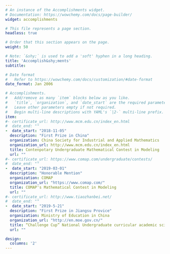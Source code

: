 ```yaml
---
# An instance of the Accomplishments widget.
# Documentation: https://wowchemy.com/docs/page-builder/
widget: accomplishments

# This file represents a page section.
headless: true

# Order that this section appears on the page.
weight: 50

# Note: `&shy;` is used to add a 'soft' hyphen in a long heading.
title: 'Accomplish&shy;ments'
subtitle:

# Date format
#   Refer to https://wowchemy.com/docs/customization/#date-format
date_format: Jan 2006

# Accomplishments.
#   Add/remove as many `item` blocks below as you like.
#   `title`, `organization`, and `date_start` are the required parameters.
#   Leave other parameters empty if not required.
#   Begin multi-line descriptions with YAML's `|2-` multi-line prefix.
item:
#- certificate_url: http://www.mcm.edu.cn/index_en.html
#  date_end: ""
-  date_start: "2018-11-05"
  description: "First Prize in China"
  organization: China Society for Industrial and Applied Mathematics
  organization_url: http://www.mcm.edu.cn/index_en.html
  title: Contenpotary Undergraduate Mathematical Contest in Modeling
  url: ""
#- certificate_url: https://www.comap.com/undergraduate/contests/
#  date_end: ""
-  date_start: "2019-03-01"
  description: "Honorable Mention"
  organization: COMAP
  organization_url: "https://www.comap.com/"
  title: COMAP's Mathematical Contest in Modeling
  url: ""
#- certificate_url: http://www.tiaozhanbei.net/
#  date_end: ""
-  date_start: "2019-5-21"
  description: "First Prize in Jiangsu Provice"
  organization: Ministry of Education in China
  organization_url: "http://en.moe.gov.cn/"
  title: “Challenge Cup” National Undergraduate curricular academic scicence and technology works by race
  url: ""

design:
  columns: '2' 
---
```

